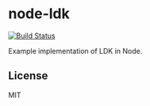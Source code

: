 # node-ldk
[![Build Status](https://travis-ci.com/arik-so/node-ldk.svg?branch=master)](https://travis-ci.com/arik-so/node-ldk)

Example implementation of LDK in Node.

## License

MIT
